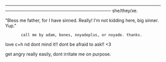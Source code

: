 ────────────────────────────────────────────────────────────────────────────────────
                                        she/they/xe.


"Bless me father, for I have sinned. Really! I'm not kidding here, big sinner. Yup."

           call me by adam, bones, noyadeplus, or noyade. thanks.

   love c+h nd dont mind it!! dont be afraid to ask!! <3 

get angry really easily, dont irritate me on purpose.
